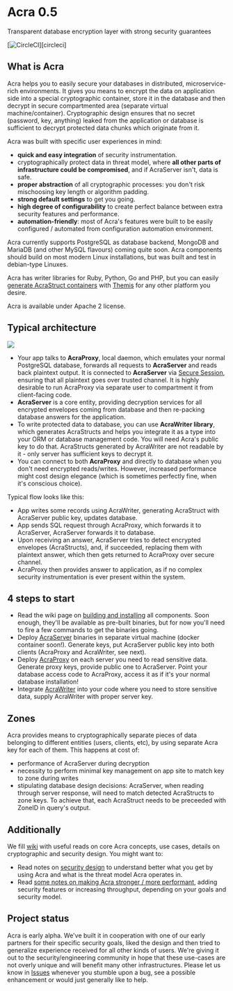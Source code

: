 # Acra 0.5

Transparent database encryption layer with strong security guarantees

[![CircleCI](https://circleci.com/gh/cossacklabs/acra/tree/master.svg?style=shield)][circleci]

## What is Acra

Acra helps you to easily secure your databases in distributed, microservice-rich environments. It gives you means to encrypt the data on application side into a special cryptographic container, store it in the database and then decrypt in secure compartmented area (separate virtual machine/container). Cryptographic design ensures that no secret (password, key, anything) leaked from the application or database is sufficient to decrypt protected data chunks which originate from it. 

Acra was built with specific user experiences in mind: 
- **quick and easy integration** of security instrumentation.
- cryptographically protect data in threat model, where **all other parts of infrastructure could be compromised**, and if AcraServer isn't, data is safe. 
- **proper abstraction** of all cryptographic processes: you don't risk mischoosing key length or algorithm padding. 
- **strong default settings** to get you going. 
- **high degree of configurability** to create perfect balance between extra security features and performance. 
- **automation-friendly**: most of Acra's features were built to be easily configured / automated from configuration automation environment.

Acra currently supports PostgreSQL as database backend, MongoDB and MariaDB (and other MySQL flavours) coming quite soon. Acra components should build on most modern Linux installations, but was built and test in debian-type Linuxes.

Acra has writer libraries for Ruby, Python, Go and PHP, but you can easily [generate AcraStruct containers](https://github.com/cossacklabs/acra/wiki/AcraStruct)  with [Themis](https://github.com/cossacklabs/themis) for any other platform you desire. 

Acra is available under Apache 2 license.

## Typical architecture

![](https://github.com/cossacklabs/acra/wiki/Images/generalarch.png)

* Your app talks to **AcraProxy**, local daemon, which emulates your normal PostgreSQL database, forwards all requests to **AcraServer** and reads back plaintext output. It is connected to **AcraServer** via [Secure Session](https://github.com/cossacklabs/themis/wiki/Secure-Session-cryptosystem), ensuring that all plaintext goes over trusted channel. It is highly desirable to run AcraProxy via separate user to compartment it from client-facing code. 
* **AcraServer** is a core entity, providing decryption services for all encrypted envelopes coming from database and then re-packing database answers for the application.
* To write protected data to database, you can use **AcraWriter library**, which generates AcraStructs and helps you  integrate it as a type into your ORM or database management code. You will need Acra's public key to do that. AcraStructs generated by AcraWriter are not readable by it - only server has sufficient keys to decrypt it. 
* You can connect to both **AcraProxy** and directly to database when you don't need encrypted reads/writes. However, increased performance might cost design elegance (which is sometimes perfectly fine, when it's conscious choice).

Typical flow looks like this: 
- App writes some records using AcraWriter, generating AcraStruct with AcraServer public key, updates database. 
- App sends SQL request through AcraProxy, which forwards it to AcraServer, AcraServer forwards it to database. 
- Upon receiving an answer, AcraServer tries to detect encrypted envelopes (AcraStructs), and, if succeeded, replacing them with plaintext answer, which then gets returned to AcraProxy over secure channel. 
- AcraProxy then provides answer to application, as if no complex security instrumentation is ever present within the system.

## 4 steps to start

* Read the wiki page on [building and installing](https://github.com/cossacklabs/acra/wiki/Installing,-building-and-running)  all components. Soon enough, they'll be available as pre-built binaries, but for now you'll need to fire a few commands to get the binaries going. 
* Deploy [AcraServer](https://github.com/cossacklabs/acra/wiki/How-AcraServer-works) binaries in separate virtual machine (docker container soon!). Generate keys, put AcraServer public key into both clients (AcraProxy and AcraWriter, see next).
* Deploy [AcraProxy](https://github.com/cossacklabs/acra/wiki/Client-side:-AcraProxy-and-AcraWriter#acraproxy) on each server you need to read sensitive data. Generate proxy keys, provide public one to AcraServer. Point your database access code to AcraProxy, access it as if it's your normal database installation!
* Integrate [AcraWriter](https://github.com/cossacklabs/acra/wiki/Client-side:-AcraProxy-and-AcraWriter#acrawriter) into your code where you need to store sensitive data, supply AcraWriter with proper server key.

## Zones

Acra provides means to cryptographically separate pieces of data belonging to different entities (users, clients, etc), by using separate Acra key for each of them. 
This happens at cost of: 
- performance of AcraServer during decryption
- necessity to perform minimal key management on app site to match key to zone during writes
- stipulating database design decisions: AcraServer, when reading through server response, will need to match detected AcraStructs to zone keys. To achieve that, each AcraStruct needs to be preceeded with ZoneID in query's output.

## Additionally

We fill [wiki](https://github.com/cossacklabs/acra/wiki) with useful reads on core Acra concepts, use cases, details on cryptographic and security design. You might want to:
- Read notes on [security design](https://github.com/cossacklabs/acra/wiki/Security-design) to understand better what you get by using Acra and what is the threat model Acra operates in. 
- Read [some notes on making Acra stronger / more performant](https://github.com/cossacklabs/acra/wiki/Tuning-Acra), adding security features or increasing throughput, depending on your goals and security model.

## Project status

Acra is early alpha. We've built it in cooperation with one of our early partners for their specific security goals, liked the design and then tried to generalize experience received for all other kinds of users. We're giving it out to the security/engineering community in hope that these use-cases are not overly unique and will benefit many other infrastructures. Please let us know in [Issues](https://www.github.com/cossacklabs/acra/issues) whenever you stumble upon a bug, see a possible enhancement or would just generally like to help.
